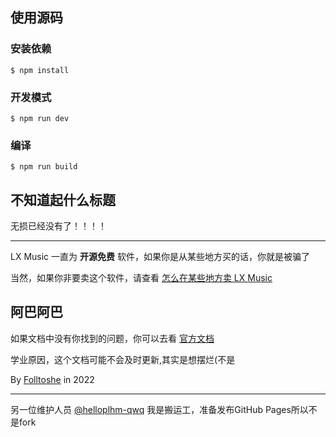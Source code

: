 ## 使用源码

### 安装依赖

```
$ npm install
```

### 开发模式

```
$ npm run dev
```

### 编译

```
$ npm run build
```

## 不知道起什么标题

无损已经没有了！！！！

---

LX Music 一直为 **开源免费** 软件，如果你是从某些地方买的话，你就是被骗了

当然，如果你非要卖这个软件，请查看 [怎么在某些地方卖 LX Music](https://www.baidu.com/s?wd=%E6%B2%A1%E7%88%B6%E6%AF%8D%E8%AF%A5%E6%80%8E%E4%B9%88%E5%8A%9E%E6%88%B7%E5%8F%A3)

## 阿巴阿巴

如果文档中没有你找到的问题，你可以去看 [官方文档](https://lxmusic.toside.cn)

学业原因，这个文档可能不会及时更新,其实是想摆烂(不是

By [Folltoshe](https://github.com/Folltoshe) in 2022

---

另一位维护人员 [@helloplhm-qwq](https://github.com/helloplhm-qwq)
我是搬运工，准备发布GitHub Pages所以不是fork
